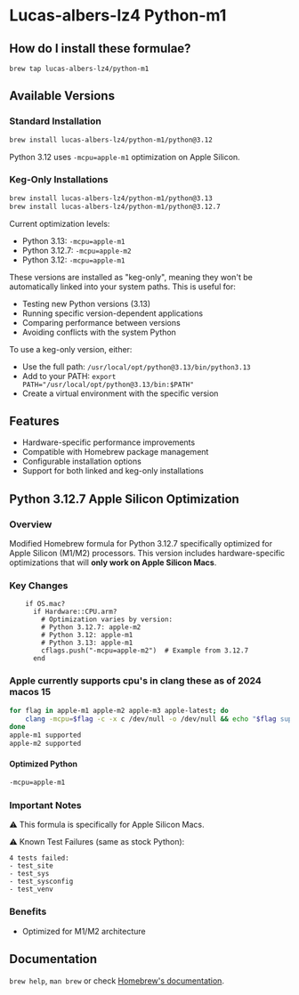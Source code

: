 # Lucas-albers-lz4 Python-m1

## How do I install these formulae?

`brew tap lucas-albers-lz4/python-m1`

## Available Versions

### Standard Installation
```bash
brew install lucas-albers-lz4/python-m1/python@3.12
```
Python 3.12 uses `-mcpu=apple-m1` optimization on Apple Silicon.

### Keg-Only Installations
```bash
brew install lucas-albers-lz4/python-m1/python@3.13
brew install lucas-albers-lz4/python-m1/python@3.12.7
```

Current optimization levels:
- Python 3.13: `-mcpu=apple-m1`
- Python 3.12.7: `-mcpu=apple-m2`
- Python 3.12: `-mcpu=apple-m1`

These versions are installed as "keg-only", meaning they won't be automatically linked into your system paths. This is useful for:
- Testing new Python versions (3.13)
- Running specific version-dependent applications
- Comparing performance between versions
- Avoiding conflicts with the system Python

To use a keg-only version, either:
- Use the full path: `/usr/local/opt/python@3.13/bin/python3.13`
- Add to your PATH: `export PATH="/usr/local/opt/python@3.13/bin:$PATH"`
- Create a virtual environment with the specific version

## Features
- Hardware-specific performance improvements
- Compatible with Homebrew package management
- Configurable installation options
- Support for both linked and keg-only installations


## Python 3.12.7 Apple Silicon Optimization

### Overview
Modified Homebrew formula for Python 3.12.7 specifically optimized for Apple Silicon (M1/M2) processors. This version includes hardware-specific optimizations that will **only work on Apple Silicon Macs**.

### Key Changes
```
    if OS.mac?
      if Hardware::CPU.arm?
        # Optimization varies by version:
        # Python 3.12.7: apple-m2
        # Python 3.12: apple-m1
        # Python 3.13: apple-m1
        cflags.push("-mcpu=apple-m2")  # Example from 3.12.7
      end
```

### Apple currently supports cpu's in clang these as of 2024 macos 15
```bash
for flag in apple-m1 apple-m2 apple-m3 apple-latest; do
    clang -mcpu=$flag -c -x c /dev/null -o /dev/null && echo "$flag supported" || echo "$flag not supported"
done
apple-m1 supported
apple-m2 supported

```

#### Optimized Python
```bash
-mcpu=apple-m1
```

### Important Notes
⚠️ This formula is specifically for Apple Silicon Macs.

⚠️ Known Test Failures (same as stock Python):
```
4 tests failed:
- test_site
- test_sys
- test_sysconfig
- test_venv
```

### Benefits
- Optimized for M1/M2 architecture

## Documentation

`brew help`, `man brew` or check [Homebrew's documentation](https://docs.brew.sh).
